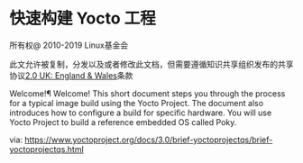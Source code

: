 [#]: translator: (guevaraya)
[#]: reviewer: ( )
[#]: publisher: ( )
[#]: url: ( https://www.yoctoproject.org/docs/3.0/brief-yoctoprojectqs/brief-yoctoprojectqs.html)
[#]: subject: (Yocto Project Quick Build)

快速构建 Yocto 工程
======
所有权@ 2010-2019 Linux基金会

此文允许被复制，分发以及或者修改此文档，但需要遵循知识共享组织发布的共享协议[2.0 UK: England & Wales][1]条款

Welcome!¶
Welcome! This short document steps you through the process for a typical image build using the Yocto Project. The document also introduces how to configure a build for specific hardware. You will use Yocto Project to build a reference embedded OS called Poky.

via: https://www.yoctoproject.org/docs/3.0/brief-yoctoprojectqs/brief-yoctoprojectqs.html

[1]: https://creativecommons.org/licenses/by-sa/2.0/uk/
